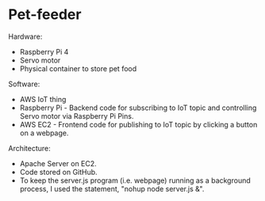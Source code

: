 # Pet-feeder

Hardware:
- Raspberry Pi 4
- Servo motor 
- Physical container to store pet food

Software:
- AWS IoT thing
- Raspberry Pi - Backend code for subscribing to IoT topic and controlling Servo motor via Raspberry Pi Pins.
- AWS EC2 - Frontend code for publishing to IoT topic by clicking a button on a webpage.

Architecture:
- Apache Server on EC2.
- Code stored on GitHub.
- To keep the server.js program (i.e. webpage) running as a background process, I used the statement, "nohup node server.js &".
